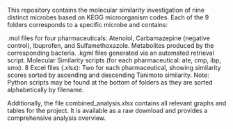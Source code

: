 This repository contains the molecular similarity investigation of nine distinct microbes based on KEGG microorganism codes. Each of the 9 folders corresponds to a specific microbe and contains:

  .mol files for four pharmaceuticals: Atenolol, Carbamazepine (negative control), Ibuprofen, and Sulfamethoxazole.
  Metabolites produced by the corresponding bacteria.
  .kgml files generated via an automated retrieval script.
  Molecular Similarity scripts (for each pharmaceutical: ate, cmp, ibp, smx).
  8 Excel files (.xlsx): Two for each pharmaceutical, showing similarity scores sorted by ascending and descending Tanimoto similarity.
Note: Python scripts may be found at the bottom of folders as they are sorted alphabetically by filename.

Additionally, the file combined_analysis.xlsx contains all relevant graphs and tables for the project. It is available as a raw download and provides a comprehensive analysis overview.
